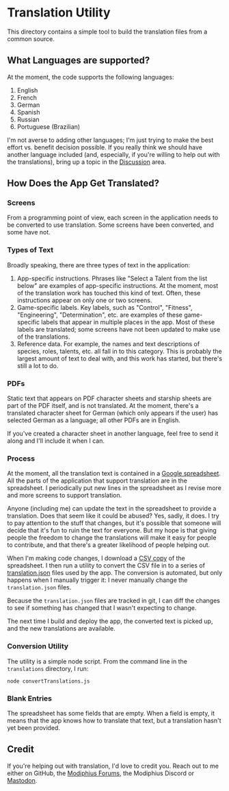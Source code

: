 # Translation Utility

This directory contains a simple tool to build the translation files from a common source.

## What Languages are supported?

At the moment, the code supports the following languages:

1. English
2. French
3. German
4. Spanish
5. Russian
6. Portuguese (Brazilian)

I'm not averse to adding other languages; I'm just trying to make the best effort vs. benefit decision possible.
If you really think we should have another language included (and, especially, if you're willing to help out
with the translations), bring up a topic in the [Discussion](https://github.com/bcholmes/StarTrek2d20/discussions) area.

## How Does the App Get Translated?

### Screens

From a programming point of view, each screen in the application needs to be converted to use translation. Some
screens have been converted, and some have not.

### Types of Text

Broadly speaking, there are three types of text in the application:

1. App-specific instructions. Phrases like "Select a Talent from the list below" are examples of app-specific
   instructions. At the moment, most of the translation work has touched this kind of text. Often, these
   instructions appear on only one or two screens.
2. Game-specific labels. Key labels, such as "Control", "Fitness", "Engineering", "Determination", etc. are
   examples of these game-specific labels that appear in multiple places in the app. Most of these labels are
   translated; some screens have not been updated to make use of the translations.
3. Reference data. For example, the names and text descriptions of species, roles, talents, etc. all fall in to
   this category. This is probably the largest amount of text to deal with, and this work has started, but there's
   still a lot to do.

### PDFs

Static text that appears on PDF character sheets and starship sheets are part of the PDF itself, and is not
translated. At the moment, there's a translated character sheet for German (which only appears if the user)
has selected German as a language; all other PDFs are in English.

If you've created a character sheet in another language, feel free to send it along and I'll include it
when I can.

### Process

At the moment, all the translation text is contained in a
[Google spreadsheet](https://docs.google.com/spreadsheets/d/18cEtoyIYaEx6arl5gjypqzlPULcFgkd34Ua9YFn33Cs).
All the parts of the application that support translation are in the spreadsheet. I periodically put new
lines in the spreadsheet as I revise more and more screens to support translation.

Anyone (including me) can update the text in the spreadsheet to provide a translation. Does that seem like
it could be abused? Yes, sadly, it does. I try to pay attention to the stuff that changes, but it's possible
that someone will decide that it's fun to ruin the text for everyone. But my hope is that giving people the
freedom to change the translations will make it easy for people to contribute, and that there's a greater
likelihood of people helping out.

When I'm making code changes, I download a
[CSV copy](https://github.com/bcholmes/StarTrek2d20/blob/sta-complete/translation/translations.csv)
of the spreadsheet. I then run a utility to convert the CSV file in to a series of
[translation.json](https://github.com/bcholmes/StarTrek2d20/blob/sta-complete/WebTools/src/i18n/locales/en/translations.json)
files used by the app. The conversion is automated, but only happens when I manually trigger it:
I never manually change the `translation.json` files.

Because the `translation.json` files are tracked in git, I can diff the changes to see if something has
changed that I wasn't expecting to change.

The next time I build and deploy the app, the converted text is picked up, and the new translations are
available.

### Conversion Utility

The utility is a simple node script. From the command line in the `translations` directory, I run:

    node convertTranslations.js

### Blank Entries

The spreadsheet has some fields that are empty. When a field is empty, it means that the app knows how
to translate that text, but a translation hasn't yet been provided.

## Credit

If you're helping out with translation, I'd love to credit you. Reach out to me either on GitHub, the
[Modiphius Forums](https://forums.modiphius.com/t/star-trek-adventures-online-character-generator/94/425),
the Modiphius Discord or [Mastodon](https://tech.lgbt/@bcholmes).